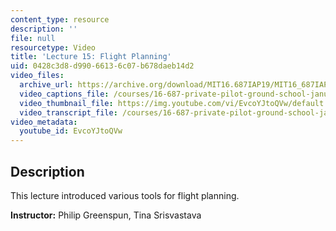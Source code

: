 ```yaml
---
content_type: resource
description: ''
file: null
resourcetype: Video
title: 'Lecture 15: Flight Planning'
uid: 0428c3d8-d990-6613-6c07-b678daeb14d2
video_files:
  archive_url: https://archive.org/download/MIT16.687IAP19/MIT16_687IAP19_lec15_300k.mp4
  video_captions_file: /courses/16-687-private-pilot-ground-school-january-iap-2019/7beac599a8225a5e9fead24ec6a099d6_EvcoYJtoQVw.vtt
  video_thumbnail_file: https://img.youtube.com/vi/EvcoYJtoQVw/default.jpg
  video_transcript_file: /courses/16-687-private-pilot-ground-school-january-iap-2019/7e2328294f7cd75f3a29ed5fc291bd8e_EvcoYJtoQVw.pdf
video_metadata:
  youtube_id: EvcoYJtoQVw
---
```


Description
-----------

This lecture introduced various tools for flight planning.

**Instructor:** Philip Greenspun, Tina Srisvastava